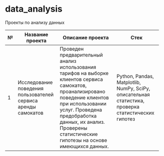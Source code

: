 # data_analysis
Проекты по анализу данных

| № | Название проекта | Описание проекта | Стек |
| --- | --- | --- | --- |
| 1 | Исследование поведения пользователей сервиса аренды самокатов | Проведен предварительный анализ использования тарифов на выборке клиентов сервиса самокатов, проанализировано поведение клиентов при использовании услуг. Проведена предобработка данных, их анализ. Проверены статистические гипотезы на основе имеющихся данных. | Python, Pandas, Matplotlib, NumPy, SciPy, описательная статистика, проверка статистических гипотез |
